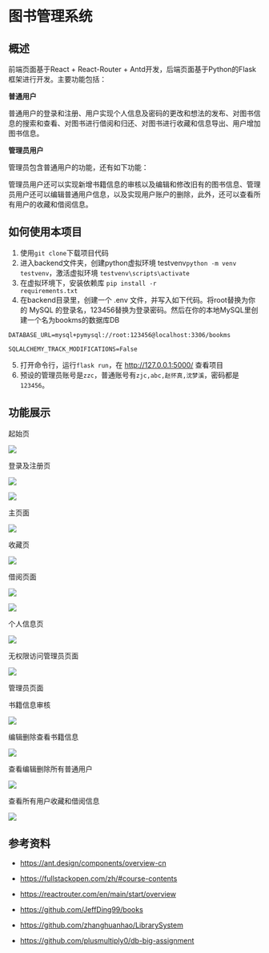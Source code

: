 # 图书管理系统

## 概述

前端页面基于React + React-Router + Antd开发，后端页面基于Python的Flask框架进行开发。主要功能包括：

**普通用户**

普通用户的登录和注册、用户实现个人信息及密码的更改和想法的发布、对图书信息的搜索和查看、对图书进行借阅和归还、对图书进行收藏和信息导出、用户增加图书信息。

**管理员用户**

管理员包含普通用户的功能，还有如下功能：

管理员用户还可以实现新增书籍信息的审核以及编辑和修改旧有的图书信息、管理员用户还可以编辑普通用户信息，以及实现用户账户的删除，此外，还可以查看所有用户的收藏和借阅信息。

## 如何使用本项目

1. 使用<code>git clone</code>下载项目代码
2. 进入backend文件夹，创建python虚拟环境 testvenv<code>python -m venv testvenv</code>，激活虚拟环境 <code>testvenv\scripts\activate</code>
3. 在虚拟环境下，安装依赖库 <code>pip install -r requirements.txt</code>
4. 在backend目录里，创建一个 .env 文件，并写入如下代码。将root替换为你的 MySQL 的登录名，123456替换为登录密码。然后在你的本地MySQL里创建一个名为bookms的数据库DB

```
DATABASE_URL=mysql+pymysql://root:123456@localhost:3306/bookms

SQLALCHEMY_TRACK_MODIFICATIONS=False
```

5. 打开命令行，运行<code>flask run</code>，在 http://127.0.0.1:5000/ 查看项目
6. 预设的管理员账号是<code>zzc</code>，普通账号有<code>zjc,abc,赵怀真,沈梦溪</code>，密码都是<code>123456</code>。





## 功能展示

起始页

![](screenshot/1.png)

登录及注册页

![](screenshot/login.png)

![](screenshot/register.png)

主页面

![](screenshot/index.png)

收藏页

![](screenshot/collect.png)

借阅页面

![](screenshot/borrow.png)

![](screenshot/borrowhistory.png)

个人信息页

![](screenshot/self.png)

无权限访问管理员页面

![](screenshot/self2.png)

管理员页面

书籍信息审核

![](screenshot/admin1.png)

编辑删除查看书籍信息

![](screenshot/admin2.png)

查看编辑删除所有普通用户

![](screenshot/admin3.png)

查看所有用户收藏和借阅信息

![](screenshot/admin4.png)

## 参考资料

- https://ant.design/components/overview-cn
- https://fullstackopen.com/zh/#course-contents
- https://reactrouter.com/en/main/start/overview

- https://github.com/JeffDing99/books
- https://github.com/zhanghuanhao/LibrarySystem
- https://github.com/plusmultiply0/db-big-assignment

